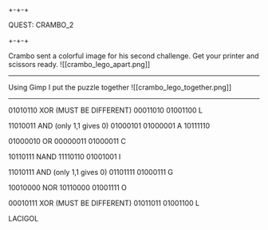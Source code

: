 ## 

+-+-+

QUEST: CRAMBO_2

+-+-+

Crambo sent a colorful image for his second challenge. Get your printer and scissors ready.
![[crambo_lego_apart.png]]

---

Using Gimp I put the puzzle together
![[crambo_lego_together.png]]

---

01010110       	XOR (MUST BE DIFFERENT)
00011010 
01001100 L			
					
11010011 		AND (only 1,1 gives 0)
01000101 
01000001 A
10111110 
							
01000010 		OR
00000011 
01000011 C
							
10110111 		NAND
11110110 
01001001 I
							
11010111 		AND  (only 1,1 gives 0)
01101111 
01000111 G
							
10010000 		NOR
10110000 
01001111 O
							
00010111 		XOR (MUST BE DIFFERENT)
01011011 
01001100 L


LACIGOL


















